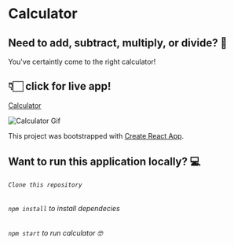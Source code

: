 # Calculator

## Need to add, subtract, multiply, or divide? 💭

You've certaintly come to the right calculator!

## 👇🏻 click for live app!

[Calculator](https://jolly-fermat-3df33a.netlify.app/)

![Calculator Gif](Calculator%20GIF.gif)

This project was bootstrapped with [Create React App](https://github.com/facebook/create-react-app).

## Want to run this application locally? 💻
###### `Clone this repository`
###### `npm install` to install dependecies 
###### `npm start` to run calculator 🤓



